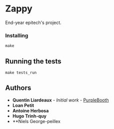 # Zappy

End-year epitech's project.

### Installing

```
make
```

## Running the tests

```
make tests_run
```

## Authors

* **Quentin Liardeaux** - *Initial work* - [PurpleBooth](https://github.com/PurpleBooth)
* **Loan Petit**
* **Antoine Herbosa**
* **Hugo Trinh-quy**
* **Niels George-peillex
